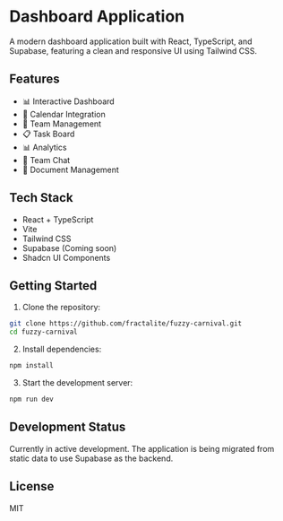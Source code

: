 # Dashboard Application

A modern dashboard application built with React, TypeScript, and Supabase, featuring a clean and responsive UI using Tailwind CSS.

## Features

- 📊 Interactive Dashboard
- 📅 Calendar Integration
- 👥 Team Management
- 📋 Task Board
- 📊 Analytics
- 💬 Team Chat
- 📑 Document Management

## Tech Stack

- React + TypeScript
- Vite
- Tailwind CSS
- Supabase (Coming soon)
- Shadcn UI Components

## Getting Started

1. Clone the repository:
```bash
git clone https://github.com/fractalite/fuzzy-carnival.git
cd fuzzy-carnival
```

2. Install dependencies:
```bash
npm install
```

3. Start the development server:
```bash
npm run dev
```

## Development Status

Currently in active development. The application is being migrated from static data to use Supabase as the backend.

## License

MIT

